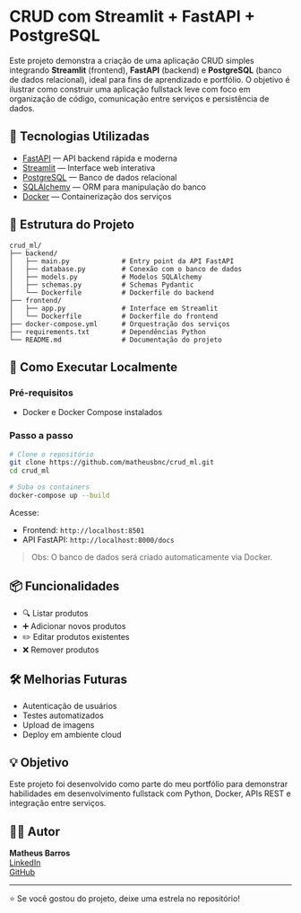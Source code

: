 # CRUD com Streamlit + FastAPI + PostgreSQL

Este projeto demonstra a criação de uma aplicação CRUD simples integrando **Streamlit** (frontend), **FastAPI** (backend) e **PostgreSQL** (banco de dados relacional), ideal para fins de aprendizado e portfólio. O objetivo é ilustrar como construir uma aplicação fullstack leve com foco em organização de código, comunicação entre serviços e persistência de dados.

## 🧩 Tecnologias Utilizadas

- [FastAPI](https://fastapi.tiangolo.com/) — API backend rápida e moderna  
- [Streamlit](https://streamlit.io/) — Interface web interativa  
- [PostgreSQL](https://www.postgresql.org/) — Banco de dados relacional  
- [SQLAlchemy](https://www.sqlalchemy.org/) — ORM para manipulação do banco  
- [Docker](https://www.docker.com/) — Containerização dos serviços  

## 📁 Estrutura do Projeto

```
crud_ml/
├── backend/
│   ├── main.py             # Entry point da API FastAPI
│   ├── database.py         # Conexão com o banco de dados
│   ├── models.py           # Modelos SQLAlchemy
│   ├── schemas.py          # Schemas Pydantic
│   └── Dockerfile          # Dockerfile do backend
├── frontend/
│   ├── app.py              # Interface em Streamlit
│   └── Dockerfile          # Dockerfile do frontend
├── docker-compose.yml      # Orquestração dos serviços
├── requirements.txt        # Dependências Python
└── README.md               # Documentação do projeto
```

## 🚀 Como Executar Localmente

### Pré-requisitos

- Docker e Docker Compose instalados

### Passo a passo

```bash
# Clone o repositório
git clone https://github.com/matheusbnc/crud_ml.git
cd crud_ml

# Suba os containers
docker-compose up --build
```

Acesse:

- Frontend: `http://localhost:8501`  
- API FastAPI: `http://localhost:8000/docs`

> Obs: O banco de dados será criado automaticamente via Docker.

## 📦 Funcionalidades

- 🔍 Listar produtos  
- ➕ Adicionar novos produtos  
- ✏️ Editar produtos existentes  
- ❌ Remover produtos  

## 🛠️ Melhorias Futuras

- Autenticação de usuários  
- Testes automatizados  
- Upload de imagens  
- Deploy em ambiente cloud  

## 💡 Objetivo

Este projeto foi desenvolvido como parte do meu portfólio para demonstrar habilidades em desenvolvimento fullstack com Python, Docker, APIs REST e integração entre serviços.

## 🧑‍💻 Autor

**Matheus Barros**  
[LinkedIn](https://www.linkedin.com/in/matheusbnc/)  
[GitHub](https://github.com/matheusbnc)

---

⭐ Se você gostou do projeto, deixe uma estrela no repositório!
